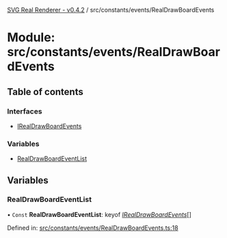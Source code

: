 [SVG Real Renderer - v0.4.2](../docs.md) / src/constants/events/RealDrawBoardEvents

# Module: src/constants/events/RealDrawBoardEvents

## Table of contents

### Interfaces

- [IRealDrawBoardEvents](../interfaces/src_constants_events_realdrawboardevents.irealdrawboardevents.md)

### Variables

- [RealDrawBoardEventList](src_constants_events_realdrawboardevents.md#realdrawboardeventlist)

## Variables

### RealDrawBoardEventList

• `Const` **RealDrawBoardEventList**: keyof [*IRealDrawBoardEvents*](../interfaces/src_constants_events_realdrawboardevents.irealdrawboardevents.md)[]

Defined in: [src/constants/events/RealDrawBoardEvents.ts:18](https://github.com/HarshKhandeparkar/svg-real-renderer/blob/2797013/src/constants/events/RealDrawBoardEvents.ts#L18)
